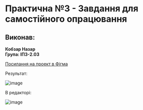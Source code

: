 # Практична №3 - Завдання для самостійного опрацювання

## Виконав:  
**Кобзар Назар**  
**Група: ІПЗ-2.03**  

[Посилання на проект в Фігма](https://www.figma.com/design/NtOD5zyPy9mJ6IlD4Ol2kp/Basic-Design?node-id=0-1&t=PdeE8hIrhnAfzr3R-1)

Результат:

![image](https://github.com/user-attachments/assets/1f98e14a-f9b4-47ab-9af0-9ad9af511e92)


В редакторі:

![image](https://github.com/user-attachments/assets/168b4d9c-69fc-47ad-8e2f-80e8938c00b0)

